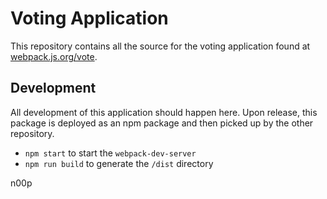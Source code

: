 # Voting Application

This repository contains all the source for the voting application found at [webpack.js.org/vote][1].


## Development

All development of this application should happen here. Upon release, this package is deployed as an
npm package and then picked up by the other repository.

- `npm start` to start the `webpack-dev-server`
- `npm run build` to generate the `/dist` directory


n00p

[1]: https://webpack.js.org/vote

